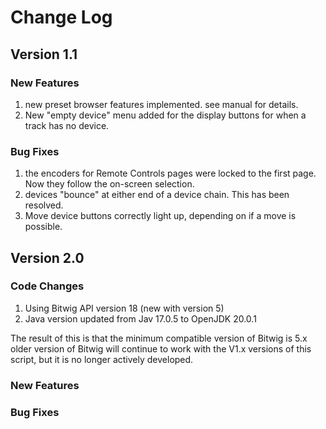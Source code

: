 # Change Log

## Version 1.1

### New Features
1. new preset browser features implemented. see manual for details.
2. New "empty device" menu added for the display buttons for when a track has no device.
   
### Bug Fixes
1. the encoders for Remote Controls pages were locked to the first page. Now they follow the on-screen selection.
2. devices "bounce" at either end of a device chain. This has been resolved. 
3. Move device buttons correctly light up, depending on if a move is possible.
   
## Version 2.0

### Code Changes
1. Using Bitwig API version 18 (new with version 5)
2. Java version updated from Jav 17.0.5 to OpenJDK 20.0.1

The result of this is that the minimum compatible version of Bitwig is 5.x
older version of Bitwig will continue to work with the V1.x versions of this script, but it is no longer actively developed.

### New Features


### Bug Fixes